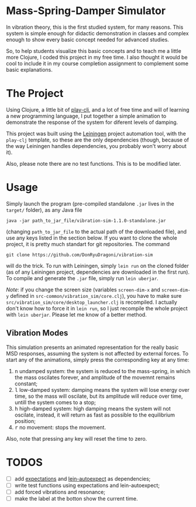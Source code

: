 # Mass-Spring-Damper Simulator

In vibration theory, this is the first studied system, for many reasons. This
system is simple enough for didactic demonstration in classes and complex enough
to show every basic concept needed for advanced studies.

So, to help students visualize this basic concepts and to teach me a little more
Clojure, I coded this project in my free time. I also thought it would be cool
to include it in my course completion assignment to complement some basic
explanations.

# The Project

Using Clojure, a little bit of [play-clj][play-clj], and a lot of free time and
will of learning a new programming language, I put together a simple animation
to demonstrate the response of the system for diferent levels of damping.

This project was built using the [Leiningen][leiningen] project automation tool,
with the `play-clj` template, so these are the only dependencies (though,
because of the way Leiningen handles dependencies, you probably won't worry
about it).

Also, please note there are no test functions. This is to be modified later.

# Usage

Simply launch the program (pre-compiled standalone `.jar` lives in the `target/`
folder), as any Java file

```
java -jar path_to_jar_file/vibration-sim-1.1.0-standalone.jar
```

(changing `path_to_jar_file` to the actual path of the downloaded file), and use
any keys listed in the section below. If you want to clone the whole project, it
is pretty much standart for git repositories. The command

```
git clone https://github.com/DonRyuDragoni/vibration-sim
```

will do the trick. To run with Leiningen, simply `lein run` on the cloned
folder (as of any Leiningen project, dependencies are downloaded in the first
run). To compile and generate the `.jar` file, simply run `lein uberjar`.

_Note_: if you change the screen size (variables `screen-dim-x` and
`screen-dim-y` defined in `src-common/vibration_sim/core.clj`), you have to make
sure `src/vibration_sim/core/desktop_launcher.clj` is recompiled. I actually
don't know how to force it in `lein run`, so I just recompile the whole project
with `lein uberjar`. Please let me know of a better method.

## Vibration Modes

This simulation presents an animated representation for the really basic MSD
responses, assuming the system is not affected by external forces. To start any
of the animations, simply press the corresponding key at any time:

1. <kbd>n</kbd> undamped system: the system is reduced to the mass-spring, in
   which the mass oscilates forever, and amplitude of the movemnt remains
   constant;
2. <kbd>l</kbd> low-damped system: damping means the system will lose energy
   over time, so the mass will oscilate, but its amplitude will reduce over
   time, untill the system comes to a stop;
3. <kbd>h</kbd> high-damped system: high damping means the system will not
   oscilate, instead, it will return as fast as possible to the equilibrium
   position;
4. <kbd>r</kbd> no movement: stops the movement.

Also, note that pressing any key will reset the time to zero.

# TODOS

- [ ] add [expectations][expectations] and [lein-autoexpect][lein-autoexpect] as
  dependencies;
- [ ] write test functions using expectations and lein-autoexpect;
- [ ] add forced vibrations and resonance;
- [ ] make the label at the botton show the current time.

[play-clj]: https://github.com/oakes/play-clj
[leiningen]: http://leiningen.org/
[expectations]: https://github.com/jaycfields/expectations
[lein-autoexpect]: https://github.com/jakemcc/lein-autoexpect
